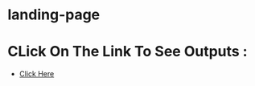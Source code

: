 ﻿# landing-page


# CLick On The Link To See Outputs :

* [Click Here](https://rohannaroni.github.io/landing-page/npm/index.html)

